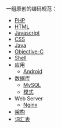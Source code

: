 一组原创的编码规范：
* [PHP](https://github.com/iwind/coding-styles/wiki/PHP)
* [HTML](https://github.com/iwind/coding-styles/wiki/HTML)
* [Javascript](https://github.com/iwind/coding-styles/wiki/Javascript)
* [CSS](https://github.com/iwind/coding-styles/wiki/CSS)
* [Java](https://github.com/iwind/coding-styles/wiki/Java)
* [Objective-C](https://github.com/iwind/coding-styles/wiki/Objective-C)
* [Shell](https://github.com/iwind/coding-styles/wiki/Shell)
* 应用
  * [Android](https://github.com/iwind/coding-styles/wiki/Android)
* 数据库
  * [MySQL](https://github.com/iwind/coding-styles/wiki/MySQL)
  * [模式](https://github.com/iwind/coding-styles/wiki/模式)
* Web Server
  * [Nginx](https://github.com/iwind/coding-styles/wiki/Nginx)
* [架构](https://github.com/iwind/coding-styles/wiki/架构)
* [词汇表](https://github.com/iwind/coding-styles/wiki/词汇表)


